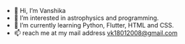 - 👋 Hi, I’m Vanshika
- 👀 I’m interested in astrophysics and programming.
- 🌱 I’m currently learning Python, Flutter, HTML and CSS.
- 📫 reach me at my mail address vk18012008@gmail.com

<!---
Vk2008/Vk2008 is a ✨ special ✨ repository because its `README.md` (this file) appears on your GitHub profile.
You can click the Preview link to take a look at your changes.
--->
